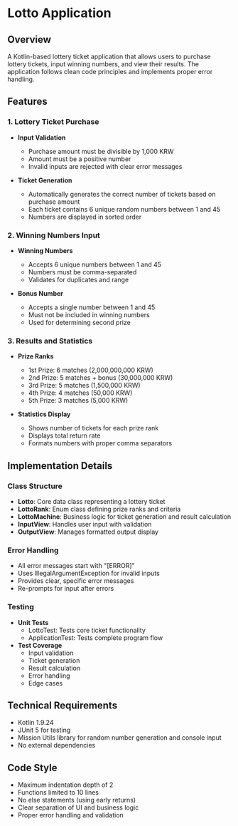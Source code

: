 # Lotto Application

## Overview
A Kotlin-based lottery ticket application that allows users to purchase lottery tickets, input winning numbers, and view their results. The application follows clean code principles and implements proper error handling.

## Features

### 1. Lottery Ticket Purchase
- **Input Validation**
  - Purchase amount must be divisible by 1,000 KRW
  - Amount must be a positive number
  - Invalid inputs are rejected with clear error messages

- **Ticket Generation**
  - Automatically generates the correct number of tickets based on purchase amount
  - Each ticket contains 6 unique random numbers between 1 and 45
  - Numbers are displayed in sorted order

### 2. Winning Numbers Input
- **Winning Numbers**
  - Accepts 6 unique numbers between 1 and 45
  - Numbers must be comma-separated
  - Validates for duplicates and range

- **Bonus Number**
  - Accepts a single number between 1 and 45
  - Must not be included in winning numbers
  - Used for determining second prize

### 3. Results and Statistics
- **Prize Ranks**
  - 1st Prize: 6 matches (2,000,000,000 KRW)
  - 2nd Prize: 5 matches + bonus (30,000,000 KRW)
  - 3rd Prize: 5 matches (1,500,000 KRW)
  - 4th Prize: 4 matches (50,000 KRW)
  - 5th Prize: 3 matches (5,000 KRW)

- **Statistics Display**
  - Shows number of tickets for each prize rank
  - Displays total return rate
  - Formats numbers with proper comma separators

## Implementation Details

### Class Structure
- **Lotto**: Core data class representing a lottery ticket
- **LottoRank**: Enum class defining prize ranks and criteria
- **LottoMachine**: Business logic for ticket generation and result calculation
- **InputView**: Handles user input with validation
- **OutputView**: Manages formatted output display

### Error Handling
- All error messages start with "[ERROR]"
- Uses IllegalArgumentException for invalid inputs
- Provides clear, specific error messages
- Re-prompts for input after errors

### Testing
- **Unit Tests**
  - LottoTest: Tests core ticket functionality
  - ApplicationTest: Tests complete program flow
- **Test Coverage**
  - Input validation
  - Ticket generation
  - Result calculation
  - Error handling
  - Edge cases

## Technical Requirements
- Kotlin 1.9.24
- JUnit 5 for testing
- Mission Utils library for random number generation and console input
- No external dependencies

## Code Style
- Maximum indentation depth of 2
- Functions limited to 10 lines
- No else statements (using early returns)
- Clear separation of UI and business logic
- Proper error handling and validation